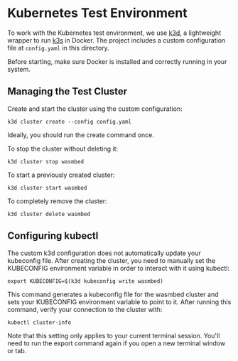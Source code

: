 # Kubernetes Test Environment

To work with the Kubernetes test environment, we use [k3d], a lightweight
wrapper to run [k3s] in Docker. The project includes a custom configuration file
at `config.yaml` in this directory.

Before starting, make sure Docker is installed and correctly running in your
system.

[k3d]: https://k3d.io
[k3s]: https://k3s.io/

## Managing the Test Cluster

Create and start the cluster using the custom configuration:

```
k3d cluster create --config config.yaml
```

Ideally, you should run the create command once.

To stop the cluster without deleting it:

```
k3d cluster stop wasmbed
```

To start a previously created cluster:

```
k3d cluster start wasmbed
```

To completely remove the cluster:

```
k3d cluster delete wasmbed
```

## Configuring kubectl

The custom k3d configuration does not automatically update your kubeconfig
file. After creating the cluster, you need to manually set the KUBECONFIG
environment variable in order to interact with it using kubectl:

```
export KUBECONFIG=$(k3d kubeconfig write wasmbed)
```

This command generates a kubeconfig file for the wasmbed cluster and sets your
KUBECONFIG environment variable to point to it. After running this command,
verify your connection to the cluster with:

```
kubectl cluster-info
```

Note that this setting only applies to your current terminal session. You'll
need to run the export command again if you open a new terminal window or tab.
